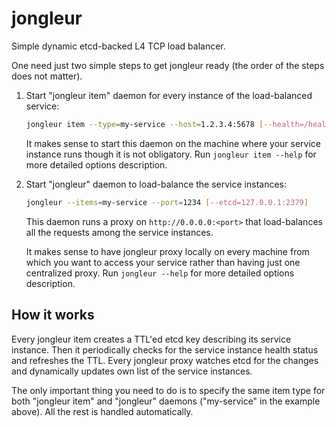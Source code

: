 # jongleur
Simple dynamic etcd-backed L4 TCP load balancer.

One need just two simple steps to get jongleur ready (the order of the steps does not matter).

1. Start "jongleur item" daemon for every instance of the load-balanced service:

   ```sh
   jongleur item --type=my-service --host=1.2.3.4:5678 [--health=/healthStatus] [--etcd=127.0.0.1:2379]
   ```
   
   It makes sense to start this daemon on the machine where your service instance runs though it is not obligatory.
   Run `jongleur item --help` for more detailed options description.
   
2. Start "jongleur" daemon to load-balance the service instances:
   
   ```sh
   jongleur --items=my-service --port=1234 [--etcd=127.0.0.1:2379]
   ```
   
   This daemon runs a proxy on `http://0.0.0.0:<port>` that load-balances all the requests among the service instances.
   
   It makes sense to have jongleur proxy locally on every machine from which you want to access your service rather than having just one centralized proxy.
   Run `jongleur --help` for more detailed options description.
   
## How it works

Every jongleur item creates a TTL'ed etcd key describing its service instance. Then it periodically checks for the service instance health status and refreshes the TTL.
Every jongleur proxy watches etcd for the changes and dynamically updates own list of the service instances.

The only important thing you need to do is to specify the same item type for both "jongleur item" and "jongleur" daemons ("my-service" in the example above). All the rest is handled automatically.
